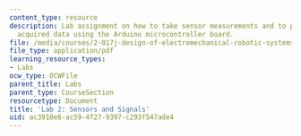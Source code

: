 ```yaml
---
content_type: resource
description: Lab assignment on how to take sensor measurements and to process the
  acquired data using the Arduino microcontroller board.
file: /media/courses/2-017j-design-of-electromechanical-robotic-systems-fall-2009/ac3910e6ac594f279397c293f547ade4_MIT2_017JF09_slides2.pdf
file_type: application/pdf
learning_resource_types:
- Labs
ocw_type: OCWFile
parent_title: Labs
parent_type: CourseSection
resourcetype: Document
title: 'Lab 2: Sensors and Signals'
uid: ac3910e6-ac59-4f27-9397-c293f547ade4
---
```

